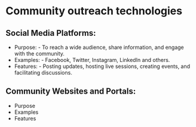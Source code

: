 # Community outreach technologies 
## Social Media Platforms: 
- Purpose: - To reach a wide audience, share information, and engage with the community.
- Examples: - Facebook, Twitter, Instagram, LinkedIn and others.
- Features: - Posting updates, hosting live sessions, creating events,
  and facilitating discussions.
## Community Websites and Portals: 
- Purpose
- Examples
- Features

